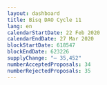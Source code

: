 ```yaml
---
layout: dashboard
title: Bisq DAO Cycle 11
lang: en
calendarStartDate: 22 Feb 2020
calendarEndDate: 27 Mar 2020
blockStartDate: 618547
blockEndDate: 623226
supplyChange: "— 35,452"
numberAcceptedProposals: 34
numberRejectedProposals: 35
---
```

